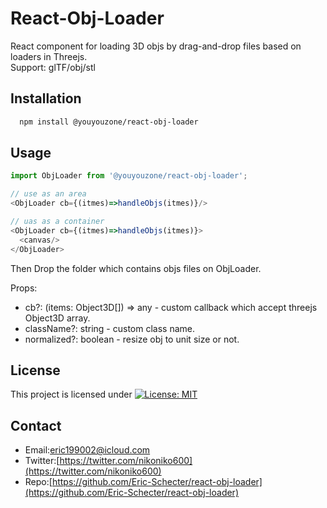 # React-Obj-Loader
React component for loading 3D objs by drag-and-drop files based on loaders in Threejs.  
Support: glTF/obj/stl  

## Installation
```bash
  npm install @youyouzone/react-obj-loader
```

## Usage
```js
import ObjLoader from '@youyouzone/react-obj-loader';

// use as an area
<ObjLoader cb={(itmes)=>handleObjs(itmes)}/>

// uas as a container
<ObjLoader cb={(itmes)=>handleObjs(itmes)}>
  <canvas/>
</ObjLoader>

```

Then Drop the folder which contains objs files on ObjLoader.  

Props:  

* cb?: (items: Object3D[]) => any - custom callback which accept threejs Object3D array.  
* className?: string - custom class name.  
* normalized?: boolean - resize obj to unit size or not.  

## License
This project is licensed under [![License: MIT](https://img.shields.io/badge/License-MIT-yellow.svg)](https://opensource.org/licenses/MIT)

## Contact
* Email:[eric199002@icloud.com](eric199002@icloud.com)
* Twitter:[https://twitter.com/nikoniko600](https://twitter.com/nikoniko600)
* Repo:[https://github.com/Eric-Schecter/react-obj-loader](https://github.com/Eric-Schecter/react-obj-loader)